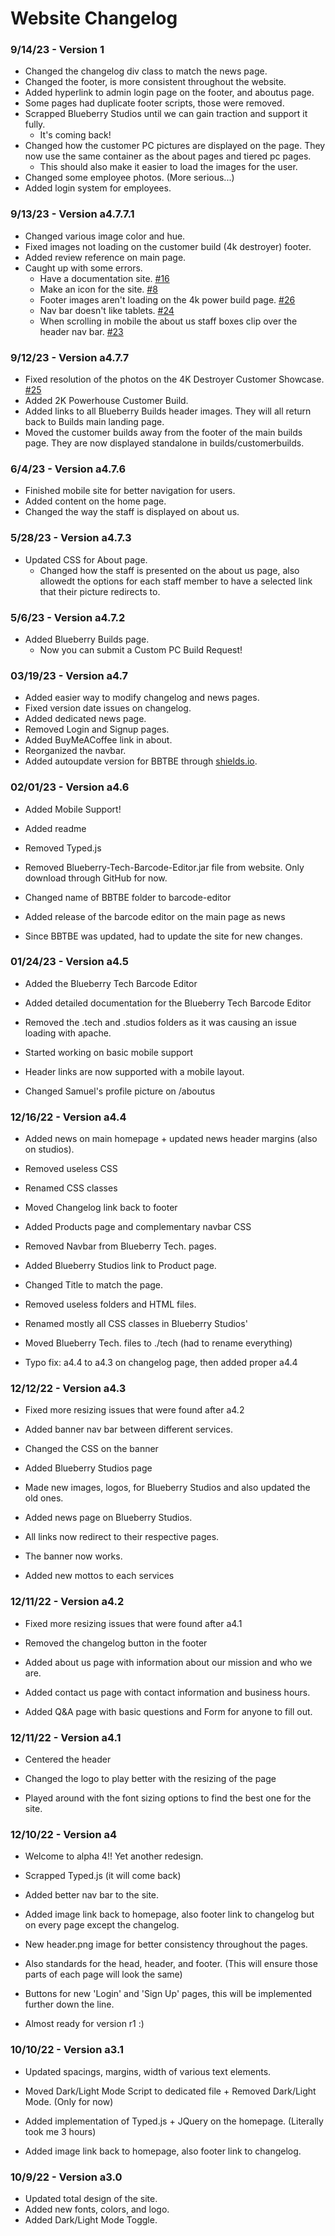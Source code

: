 # Website Changelog

### 9/14/23 - Version 1

- Changed the changelog div class to match the news page.
- Changed the footer, is more consistent throughout the website.
- Added hyperlink to admin login page on the footer, and aboutus page.
- Some pages had duplicate footer scripts, those were removed.
- Scrapped Blueberry Studios until we can gain traction and support it fully.
  - It's coming back!
- Changed how the customer PC pictures are displayed on the page. They now use the same container as the about pages and tiered pc pages.
  - This should also make it easier to load the images for the user.
- Changed some employee photos. (More serious...)
- Added login system for employees.

### 9/13/23 - Version a4.7.7.1

- Changed various image color and hue.
- Fixed images not loading on the customer build (4k destroyer) footer.
- Added review reference on main page.
- Caught up with some errors.
  - Have a documentation site. [#16](https://github.com/BlueberryTechnologies/BlueberryTech/issues/16)
  - Make an icon for the site. [#8](https://github.com/BlueberryTechnologies/BlueberryTech/issues/8)
  - Footer images aren't loading on the 4k power build page. [#26](https://github.com/BlueberryTechnologies/BlueberryTech/issues/26)
  - Nav bar doesn't like tablets. [#24](https://github.com/BlueberryTechnologies/BlueberryTech/issues/24)
  - When scrolling in mobile the about us staff boxes clip over the header nav bar. [#23](https://github.com/BlueberryTechnologies/BlueberryTech/issues/23)

### 9/12/23 - Version a4.7.7

- Fixed resolution of the photos on the 4K Destroyer Customer Showcase. [#25](https://github.com/BlueberryTechnologies/BlueberryTech/issues/25)
- Added 2K Powerhouse Customer Build.
- Added links to all Blueberry Builds header images. They will all return back to Builds main landing page.
- Moved the customer builds away from the footer of the main builds page. They are now displayed standalone in builds/customerbuilds.

### 6/4/23 - Version a4.7.6

- Finished mobile site for better navigation for users.
- Added content on the home page.
- Changed the way the staff is displayed on about us.

### 5/28/23 - Version a4.7.3

- Updated CSS for About page.
  - Changed how the staff is presented on the about us page, also allowedt the options for each staff member to have a selected link that their picture redirects to.

### 5/6/23 - Version a4.7.2

- Added Blueberry Builds page.
  - Now you can submit a Custom PC Build Request!

### 03/19/23 - Version a4.7

- Added easier way to modify changelog and news pages.
- Fixed version date issues on changelog.
- Added dedicated news page.
- Removed Login and Signup pages.
- Added BuyMeACoffee link in about.
- Reorganized the navbar.
- Added autoupdate version for BBTBE through [shields.io](https://shields.io).

### 02/01/23 - Version a4.6

- Added Mobile Support!
- Added readme
- Removed Typed.js
- Removed Blueberry-Tech-Barcode-Editor.jar file from website. Only
  download through GitHub for now.
- Changed name of BBTBE folder to barcode-editor
- Added release of the barcode editor on the main page as news

- Since BBTBE was updated, had to update the site for new changes.

### 01/24/23 - Version a4.5

- Added the Blueberry Tech Barcode Editor

- Added detailed documentation for the Blueberry Tech Barcode Editor

- Removed the .tech and .studios folders as it was causing an issue
  loading with apache.

- Started working on basic mobile support
- Header links are now supported with a mobile layout.
- Changed Samuel's profile picture on /aboutus

### 12/16/22 - Version a4.4

- Added news on main homepage + updated news header margins (also on
  studios).

- Removed useless CSS
- Renamed CSS classes
- Moved Changelog link back to footer
- Added Products page and complementary navbar CSS
- Removed Navbar from Blueberry Tech. pages.
- Added Blueberry Studios link to Product page.
- Changed Title to match the page.
- Removed useless folders and HTML files.
- Renamed mostly all CSS classes in Blueberry Studios'

- Moved Blueberry Tech. files to ./tech (had to rename everything)

- Typo fix: a4.4 to a4.3 on changelog page, then added proper a4.4

### 12/12/22 - Version a4.3

- Fixed more resizing issues that were found after a4.2
- Added banner nav bar between different services.
- Changed the CSS on the banner
- Added Blueberry Studios page

- Made new images, logos, for Blueberry Studios and also updated the
  old ones.

- Added news page on Blueberry Studios.
- All links now redirect to their respective pages.
- The banner now works.
- Added new mottos to each services

### 12/11/22 - Version a4.2

- Fixed more resizing issues that were found after a4.1
- Removed the changelog button in the footer

- Added about us page with information about our mission and who we
  are.

- Added contact us page with contact information and business hours.

- Added Q&A page with basic questions and Form for anyone to fill
  out.

### 12/11/22 - Version a4.1

- Centered the header
- Changed the logo to play better with the resizing of the page

- Played around with the font sizing options to find the best one
  for the site.

### 12/10/22 - Version a4

- Welcome to alpha 4!! Yet another redesign.
- Scrapped Typed.js (it will come back)
- Added better nav bar to the site.

- Added image link back to homepage, also footer link to changelog
  but on every page except the changelog.

- New header.png image for better consistency throughout the pages.

- Also standards for the head, header, and footer. (This will ensure
  those parts of each page will look the same)

- Buttons for new 'Login' and 'Sign Up' pages, this will be
  implemented further down the line.

- Almost ready for version r1 :)

### 10/10/22 - Version a3.1

- Updated spacings, margins, width of various text elements.

- Moved Dark/Light Mode Script to dedicated file + Removed
  Dark/Light Mode. (Only for now)

- Added implementation of Typed.js + JQuery on the homepage.
  (Literally took me 3 hours)

- Added image link back to homepage, also footer link to changelog.

### 10/9/22 - Version a3.0

- Updated total design of the site.
- Added new fonts, colors, and logo.
- Added Dark/Light Mode Toggle.
